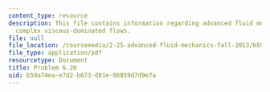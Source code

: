 ```yaml
---
content_type: resource
description: This file contains information regarding advanced fluid mechanics, more
  complex viscous-dominated flows.
file: null
file_location: /coursemedia/2-25-advanced-fluid-mechanics-fall-2013/b59a74eae7d2b673d81e06859d7d9e7a_MIT2_25F13_Problem6.20.pdf
file_type: application/pdf
resourcetype: Document
title: Problem 6.20
uid: b59a74ea-e7d2-b673-d81e-06859d7d9e7a
---
```

